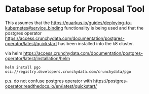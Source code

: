 Database setup for Proposal Tool
==================================

This assumes that the https://quarkus.io/guides/deploying-to-kubernetes#service_binding 
functionality is being used and that the postgres operator https://access.crunchydata.com/documentation/postgres-operator/latest/quickstart
has been installed into the k8 cluster.

via helm https://access.crunchydata.com/documentation/postgres-operator/latest/installation/helm

```shell
helm install pgo oci://registry.developers.crunchydata.com/crunchydata/pgo
```





p.s. do not confuse postgres operator with 
https://postgres-operator.readthedocs.io/en/latest/quickstart/